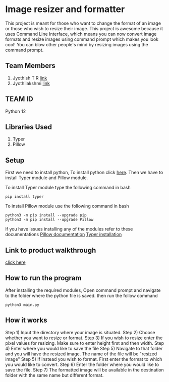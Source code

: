 # Image resizer and formatter
This project is meant for those who want to change the format of an image or those who wish to resize their image. This project is awesome because it uses Command Line Interface, which means you can now convert image formats and resize images using command prompt which makes you look cool! You can blow other people's mind by resizing images using the command prompt.

## Team Members
1) Jyothish T R [link](https://github.com/Mr3lueSky)
2) Jyothilakshmi [link](https://github.com/jyothigeci)

## TEAM ID
Python 12

## Libraries Used
1) Typer
2) Pillow

## Setup
First we need to install python, To install python click [here](https://www.python.org/downloads/).
Then we have to install Typer module and Pillow module.

To install Typer module type the following command in bash
```
pip install typer
```

To install Pillow module use the following command in bash
```
python3 -m pip install --upgrade pip
python3 -m pip install --upgrade Pillow
```

If you have issues installing any of the modules refer to these documentations
[Pillow documentation](https://pillow.readthedocs.io/en/stable/installation.html)
[Typer installation](https://typer.tiangolo.com/#installation)

## Link to product walkthrough
[click here](https://drive.google.com/drive/folders/1cR4TQFhAQd8up1CeDOshhMAgbnro-qPi?usp=sharing)

## How to run the program
After installing the required modules,
Open command prompt and navigate to the folder where the python file is saved.
then run the follow command
```
python3 main.py
```

## How it works
Step 1) Input the directory where your image is situated.
Step 2) Choose whether you want to resize or format.
Step 3) If you wish to resize enter the pixel values for resizing. Make sure to enter height first and then width.
Step 4) Enter where you would like to save the file
Step 5) Navigate to that folder and you will have the resized image. The name of the file will be "resized image"
Step 5) If instead you wish to format. First enter the format to which you would like to convert.
Step 6) Enter the folder where you would like to save the file.
Step 7) The formatted image will be available in the destination folder with the same name but different format.
